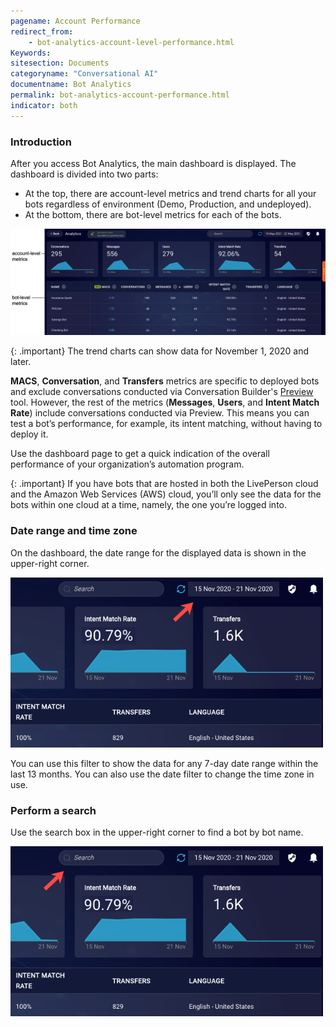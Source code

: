 ```yaml
---
pagename: Account Performance
redirect_from:
    - bot-analytics-account-level-performance.html
Keywords:
sitesection: Documents
categoryname: "Conversational AI"
documentname: Bot Analytics
permalink: bot-analytics-account-performance.html
indicator: both
---
```


### Introduction
After you access Bot Analytics, the main dashboard is displayed. The dashboard is divided into two parts:

* At the top, there are account-level metrics and trend charts for all your bots regardless of environment (Demo, Production, and undeployed).
* At the bottom, there are bot-level metrics for each of the bots.

<img style="width:800px" src="img/ConvoBuilder/ba_dashboard.png" alt="Bot Analytics main dashboard">

{: .important}
The trend charts can show data for November 1, 2020 and later.

**MACS**, **Conversation**, and **Transfers** metrics are specific to deployed bots and exclude conversations conducted via Conversation Builder's [Preview](conversation-builder-testing-deployment-previewing.html) tool. However, the rest of the metrics (**Messages**, **Users**, and **Intent Match Rate**) include conversations conducted via Preview. This means you can test a bot’s performance, for example, its intent matching, without having to deploy it.

Use the dashboard page to get a quick indication of the overall performance of your organization’s automation program.

{: .important}
If you have bots that are hosted in both the LivePerson cloud and the Amazon Web Services (AWS) cloud, you’ll only see the data for the bots within one cloud at a time, namely, the one you’re logged into.

### Date range and time zone

On the dashboard, the date range for the displayed data is shown in the upper-right corner.

<img style="width:500px" src="img/ConvoBuilder/ba_date_filter_main.png" alt="Date range filter">

You can use this filter to show the data for any 7-day date range within the last 13 months. You can also use the date filter to change the time zone in use.

### Perform a search
Use the search box in the upper-right corner to find a bot by bot name.

<img style="width:500px" src="img/ConvoBuilder/ba_search.png" alt="Search box">